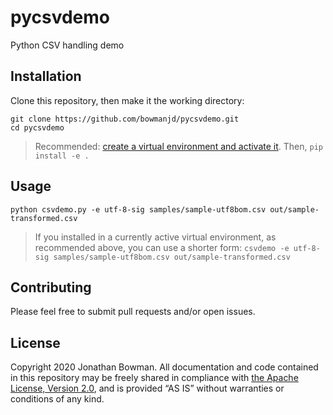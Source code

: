 # pycsvdemo

Python CSV handling demo

## Installation

Clone this repository, then make it the working directory:

```console
git clone https://github.com/bowmanjd/pycsvdemo.git
cd pycsvdemo
```

> Recommended: [create a virtual environment and activate it](https://dev.to/bowmanjd/python-tools-for-managing-virtual-environments-3bko). Then, `pip install -e .`

## Usage

```console
python csvdemo.py -e utf-8-sig samples/sample-utf8bom.csv out/sample-transformed.csv
```

> If you installed in a currently active virtual environment, as recommended above, you can use a shorter form: `csvdemo -e utf-8-sig samples/sample-utf8bom.csv out/sample-transformed.csv`

## Contributing

Please feel free to submit pull requests and/or open issues.

## License

Copyright 2020 Jonathan Bowman. All documentation and code contained in this repository may be freely shared in compliance with [the Apache License, Version 2.0][apache 2.0], and is provided “AS IS” without warranties or conditions of any kind.

[apache 2.0]: http://www.apache.org/licenses/LICENSE-2.0
